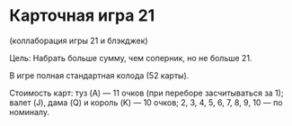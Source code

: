 # Карточная игра 21 
(коллаборация игры 21 и блэкджек)

Цель: Набрать больше сумму, чем соперник, но не больше 21.

В игре полная стандартная колода (52 карты).

Стоимость карт: 
туз (A) — 11 очков (при переборе засчитываться за 1);
валет (J), дама (Q) и король (K) — 10 очков; 
2, 3, 4, 5, 6, 7, 8, 9, 10 — по номиналу.
